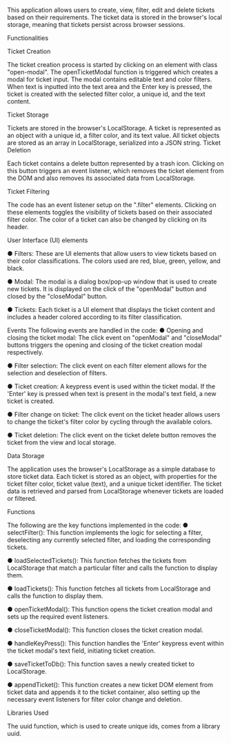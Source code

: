 This application allows users to create, view, filter, edit and
delete tickets based on their requirements. The ticket data is
stored in the browser's local storage, meaning that tickets
persist across browser sessions.

Functionalities

Ticket Creation

The ticket creation process is started by clicking on an element with class "open-modal".
The openTicketModal function is triggered which creates a modal for ticket input. The
modal contains editable text and color filters. When text is inputted into the text area and
the Enter key is pressed, the ticket is created with the selected filter color, a unique id, and
the text content.

Ticket Storage

Tickets are stored in the browser's LocalStorage. A ticket is represented as an object with a
unique id, a filter color, and its text value. All ticket objects are stored as an array in
LocalStorage, serialized into a JSON string.
Ticket Deletion

Each ticket contains a delete button represented by a trash icon. Clicking on this button
triggers an event listener, which removes the ticket element from the DOM and also
removes its associated data from LocalStorage.

Ticket Filtering

The code has an event listener setup on the ".filter" elements. Clicking on these elements
toggles the visibility of tickets based on their associated filter color. The color of a ticket can
also be changed by clicking on its header.

User Interface (UI) elements

● Filters: These are UI elements that allow users to view tickets based on their color
classifications. The colors used are red, blue, green, yellow, and black.

● Modal: The modal is a dialog box/pop-up window that is used to create new tickets.
It is displayed on the click of the "openModal" button and closed by the
"closeModal" button.

● Tickets: Each ticket is a UI element that displays the ticket content and includes a
header colored according to its filter classification.

Events
The following events are handled in the code:
● Opening and closing the ticket modal: The click event on "openModal" and
"closeModal" buttons triggers the opening and closing of the ticket creation modal
respectively.

● Filter selection: The click event on each filter element allows for the selection and
deselection of filters.

● Ticket creation: A keypress event is used within the ticket modal. If the 'Enter' key is
pressed when text is present in the modal's text field, a new ticket is created.

● Filter change on ticket: The click event on the ticket header allows users to change
the ticket's filter color by cycling through the available colors.

● Ticket deletion: The click event on the ticket delete button removes the ticket from
the view and local storage.

Data Storage

The application uses the browser's LocalStorage as a simple database to store ticket data.
Each ticket is stored as an object, with properties for the ticket filter color, ticket value
(text), and a unique ticket identifier. The ticket data is retrieved and parsed from
LocalStorage whenever tickets are loaded or filtered.


Functions

The following are the key functions implemented in the code:
● selectFilter(): This function implements the logic for selecting a filter, deselecting any
currently selected filter, and loading the corresponding tickets.

● loadSelectedTickets(): This function fetches the tickets from LocalStorage that match
a particular filter and calls the function to display them.

● loadTickets(): This function fetches all tickets from LocalStorage and calls the
function to display them.

● openTicketModal(): This function opens the ticket creation modal and sets up the
required event listeners.

● closeTicketModal(): This function closes the ticket creation modal.

● handleKeyPress(): This function handles the 'Enter' keypress event within the ticket
modal's text field, initiating ticket creation.

● saveTicketToDb(): This function saves a newly created ticket to LocalStorage.

● appendTicket(): This function creates a new ticket DOM element from ticket data
and appends it to the ticket container, also setting up the necessary event listeners
for filter color change and deletion.


Libraries Used

The uuid function, which is used to create unique ids, comes from a library uuid.
